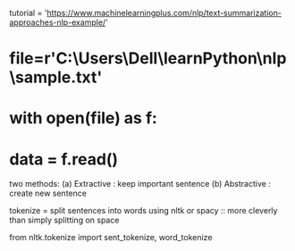 tutorial = 'https://www.machinelearningplus.com/nlp/text-summarization-approaches-nlp-example/'

# file=r'C:\Users\Dell\learnPython\nlp\sample.txt'

# with open(file) as f:
#     data = f.read()

two methods:
(a) Extractive : keep important sentence
(b) Abstractive : create new sentence

tokenize = split sentences into words using nltk or spacy :: more cleverly than simply splitting on space

from nltk.tokenize import sent_tokenize, word_tokenize
